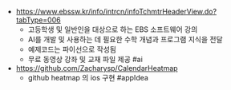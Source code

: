 - https://www.ebssw.kr/info/intrcn/infoTchmtrHeaderView.do?tabType=006
	- 고등학생 및 일반인을 대상으로 하는 EBS 소프트웨어 강의
	- AI를 개발 및 사용하는 데 필요한 수학 개념과 프로그램 지식을 전달
	- 예제코드는 파이선으로 작성됨
	- 무료 동영상 강좌 및 교재 파일 제공 #ai 
- https://github.com/Zacharysp/CalendarHeatmap
	- github heatmap 의 ios 구현 #appIdea 
